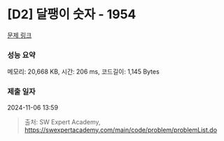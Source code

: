 # [D2] 달팽이 숫자 - 1954 

[문제 링크](https://swexpertacademy.com/main/code/problem/problemDetail.do?contestProbId=AV5PobmqAPoDFAUq) 

### 성능 요약

메모리: 20,668 KB, 시간: 206 ms, 코드길이: 1,145 Bytes

### 제출 일자

2024-11-06 13:59



> 출처: SW Expert Academy, https://swexpertacademy.com/main/code/problem/problemList.do